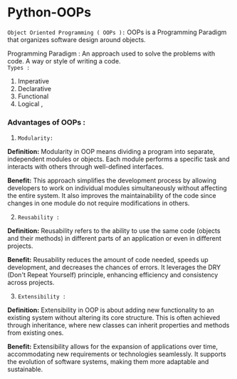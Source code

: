 # Python-OOPs

`Object Oriented Programming ( OOPs ):` OOPs is a Programming Paradigm that organizes software design around objects.

Programming Paradigm : An approach used to solve the problems with code. A way or style of writing a code.  
`Types :`  
1. Imperative 
2. Declarative  
3. Functional
4. Logical , 

### Advantages of OOPs :
1. `Modularity:`  

__Definition:__ Modularity in OOP means dividing a program into separate, independent modules or objects. Each module performs a specific task and interacts with others through well-defined interfaces.  

__Benefit:__ This approach simplifies the development process by allowing developers to work on individual modules simultaneously without affecting the entire system. It also improves the maintainability of the code since changes in one module do not require modifications in others.  

2. `Reusability :` 

__Definition:__ Reusability refers to the ability to use the same code (objects and their methods) in different parts of an application or even in different projects.  

__Benefit:__ Reusability reduces the amount of code needed, speeds up development, and decreases the chances of errors. It leverages the DRY (Don't Repeat Yourself) principle, enhancing efficiency and consistency across projects.  

3. `Extensibility :`  

__Definition:__ Extensibility in OOP is about adding new functionality to an existing system without altering its core structure. This is often achieved through inheritance, where new classes can inherit properties and methods from existing ones.  

__Benefit:__ Extensibility allows for the expansion of applications over time, accommodating new requirements or technologies seamlessly. It supports the evolution of software systems, making them more adaptable and sustainable.



